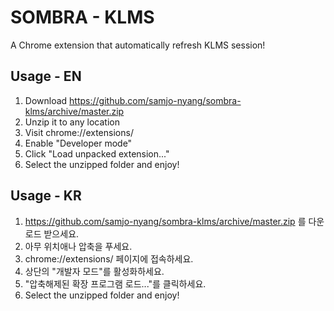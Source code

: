# SOMBRA - KLMS
A Chrome extension that automatically refresh KLMS session!

## Usage - EN
1. Download https://github.com/samjo-nyang/sombra-klms/archive/master.zip
2. Unzip it to any location
3. Visit chrome://extensions/
4. Enable "Developer mode"
5. Click "Load unpacked extension..."
6. Select the unzipped folder and enjoy!

## Usage - KR
1. https://github.com/samjo-nyang/sombra-klms/archive/master.zip 를 다운로드 받으세요.
2. 아무 위치애나 압축을 푸세요.
3. chrome://extensions/ 페이지에 접속하세요.
4. 상단의 "개발자 모드"를 활성화하세요.
5. "압축해제된 확장 프로그램 로드..."를 클릭하세요.
6. Select the unzipped folder and enjoy!
